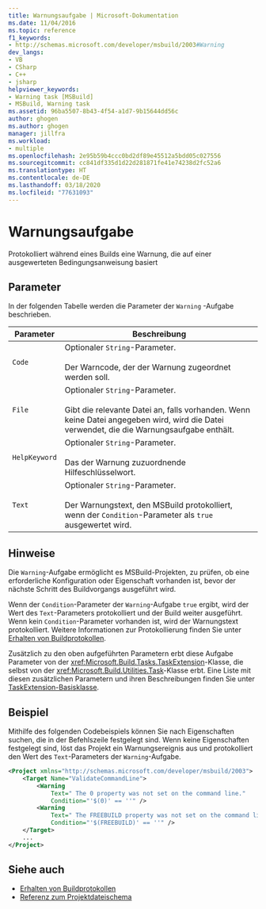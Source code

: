 ```yaml
---
title: Warnungsaufgabe | Microsoft-Dokumentation
ms.date: 11/04/2016
ms.topic: reference
f1_keywords:
- http://schemas.microsoft.com/developer/msbuild/2003#Warning
dev_langs:
- VB
- CSharp
- C++
- jsharp
helpviewer_keywords:
- Warning task [MSBuild]
- MSBuild, Warning task
ms.assetid: 96ba5507-8b43-4f54-a1d7-9b15644dd56c
author: ghogen
ms.author: ghogen
manager: jillfra
ms.workload:
- multiple
ms.openlocfilehash: 2e95b59b4ccc0bd2df89e45512a5bdd05c027556
ms.sourcegitcommit: cc841df335d1d22d281871fe41e74238d2fc52a6
ms.translationtype: HT
ms.contentlocale: de-DE
ms.lasthandoff: 03/18/2020
ms.locfileid: "77631093"
---
```

# <a name="warning-task"></a>Warnungsaufgabe

Protokolliert während eines Builds eine Warnung, die auf einer ausgewerteten Bedingungsanweisung basiert

## <a name="parameters"></a>Parameter

 In der folgenden Tabelle werden die Parameter der `Warning` -Aufgabe beschrieben.

| Parameter | Beschreibung |
|---------------| - |
| `Code` | Optionaler `String`-Parameter.<br /><br /> Der Warncode, der der Warnung zugeordnet werden soll. |
| `File` | Optionaler `String`-Parameter.<br /><br /> Gibt die relevante Datei an, falls vorhanden. Wenn keine Datei angegeben wird, wird die Datei verwendet, die die Warnungsaufgabe enthält. |
| `HelpKeyword` | Optionaler `String`-Parameter.<br /><br /> Das der Warnung zuzuordnende Hilfeschlüsselwort. |
| `Text` | Optionaler `String`-Parameter.<br /><br /> Der Warnungstext, den MSBuild protokolliert, wenn der `Condition`-Parameter als `true` ausgewertet wird. |

## <a name="remarks"></a>Hinweise

 Die `Warning`-Aufgabe ermöglicht es MSBuild-Projekten, zu prüfen, ob eine erforderliche Konfiguration oder Eigenschaft vorhanden ist, bevor der nächste Schritt des Buildvorgangs ausgeführt wird.

 Wenn der `Condition`-Parameter der `Warning`-Aufgabe `true` ergibt, wird der Wert des `Text`-Parameters protokolliert und der Build weiter ausgeführt. Wenn kein `Condition`-Parameter vorhanden ist, wird der Warnungstext protokolliert. Weitere Informationen zur Protokollierung finden Sie unter [Erhalten von Buildprotokollen](../msbuild/obtaining-build-logs-with-msbuild.md).

 Zusätzlich zu den oben aufgeführten Parametern erbt diese Aufgabe Parameter von der <xref:Microsoft.Build.Tasks.TaskExtension>-Klasse, die selbst von der <xref:Microsoft.Build.Utilities.Task>-Klasse erbt. Eine Liste mit diesen zusätzlichen Parametern und ihren Beschreibungen finden Sie unter [TaskExtension-Basisklasse](../msbuild/taskextension-base-class.md).

## <a name="example"></a>Beispiel

 Mithilfe des folgenden Codebeispiels können Sie nach Eigenschaften suchen, die in der Befehlszeile festgelegt sind. Wenn keine Eigenschaften festgelegt sind, löst das Projekt ein Warnungsereignis aus und protokolliert den Wert des `Text`-Parameters der `Warning`-Aufgabe.

```xml
<Project xmlns="http://schemas.microsoft.com/developer/msbuild/2003">
    <Target Name="ValidateCommandLine">
        <Warning
            Text=" The 0 property was not set on the command line."
            Condition="'$(0)' == ''" />
        <Warning
            Text=" The FREEBUILD property was not set on the command line."
            Condition="'$(FREEBUILD)' == ''" />
    </Target>
    ...
</Project>
```

## <a name="see-also"></a>Siehe auch

- [Erhalten von Buildprotokollen](../msbuild/obtaining-build-logs-with-msbuild.md)
- [Referenz zum Projektdateischema](../msbuild/msbuild-project-file-schema-reference.md)
